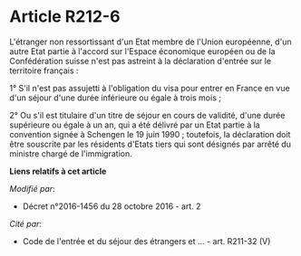 # Article R212-6

L'étranger non ressortissant d'un Etat membre de  l'Union européenne, d'un autre Etat partie à l'accord sur l'Espace
économique européen ou de la Confédération suisse n'est pas astreint à la déclaration d'entrée sur le territoire français : 

1° S'il n'est pas assujetti à l'obligation du visa pour entrer en France en vue d'un séjour d'une durée inférieure ou égale à
trois mois ; 

2° Ou s'il est titulaire d'un titre de séjour en cours de validité, d'une durée supérieure ou égale à un an, qui a été
délivré par un Etat partie à la convention signée à Schengen le 19 juin 1990 ; toutefois, la déclaration doit être souscrite
par les résidents d'Etats tiers qui sont désignés par arrêté du ministre chargé de l'immigration.

**Liens relatifs à cet article**

_Modifié par_:

  - Décret n°2016-1456 du 28 octobre 2016 - art. 2

_Cité par_:

  - Code de l'entrée et du séjour des étrangers et ... - art. R211-32 (V)
